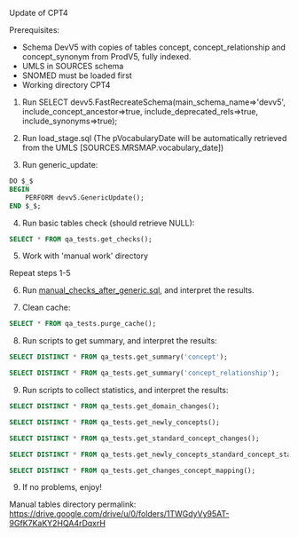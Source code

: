 Update of CPT4

Prerequisites:
- Schema DevV5 with copies of tables concept, concept_relationship and concept_synonym from ProdV5, fully indexed. 
- UMLS in SOURCES schema
- SNOMED must be loaded first
- Working directory CPT4


1. Run SELECT devv5.FastRecreateSchema(main_schema_name=>'devv5', include_concept_ancestor=>true, include_deprecated_rels=>true, include_synonyms=>true);

2. Run load_stage.sql (The pVocabularyDate will be automatically retrieved from the UMLS [SOURCES.MRSMAP.vocabulary_date])

3. Run generic_update:
```sql
DO $_$
BEGIN
	PERFORM devv5.GenericUpdate();
END $_$;
```
4. Run basic tables check (should retrieve NULL):
```sql
SELECT * FROM qa_tests.get_checks();
```
5. Work with 'manual work' directory

Repeat steps 1-5

6. Run [manual_checks_after_generic.sql](https://github.com/OHDSI/Vocabulary-v5.0/blob/master/working/manual_checks_after_generic.sql), and interpret the results.

7. Clean cache:
```sql
SELECT * FROM qa_tests.purge_cache();
```
8. Run scripts to get summary, and interpret the results:
```sql
SELECT DISTINCT * FROM qa_tests.get_summary('concept');
```
```sql
SELECT DISTINCT * FROM qa_tests.get_summary('concept_relationship');
```
9. Run scripts to collect statistics, and interpret the results:
```sql
SELECT DISTINCT * FROM qa_tests.get_domain_changes();
```
```sql
SELECT DISTINCT * FROM qa_tests.get_newly_concepts();
```
```sql
SELECT DISTINCT * FROM qa_tests.get_standard_concept_changes();
```
```sql
SELECT DISTINCT * FROM qa_tests.get_newly_concepts_standard_concept_status();
```
```sql
SELECT DISTINCT * FROM qa_tests.get_changes_concept_mapping();
```
9. If no problems, enjoy!

Manual tables directory permalink: https://drive.google.com/drive/u/0/folders/1TWGdyVy95AT-9GfK7KaKY2HQA4rDqxrH

